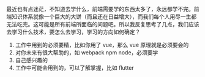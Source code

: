 最近也有点迷茫，不知道去学什么，前端需要学的东西太多了，永远都学不完。前端知识体系就像一个巨大的大饼（而且还在日益增大），而我们每个人用尽一生都无法吃完。这可能是所有前端所面临的问题吧。所以我反复思考了几点，我们应该去学习什么技术，要怎么去学习，学习的方向如何确定？

1. 工作中用到的必须要精，比如你用了 vue，那么 vue 原理就是必须要会的
2. 对你未来有很大帮助的，如 webpack npm node，必须要学
3. 自己感兴趣的
4. 工作中可能会用到的，可以了解掌握，比如 flutter
